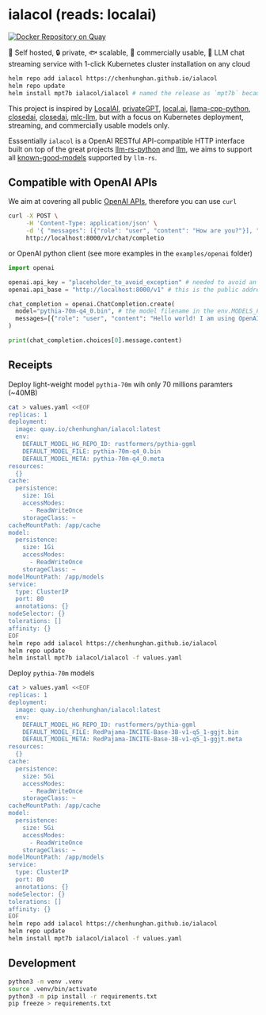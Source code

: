 # ialacol (reads: localai)

[![Docker Repository on Quay](https://quay.io/repository/chenhunghan/ialacol/status "Docker Repository on Quay")](https://quay.io/repository/chenhunghan/ialacol)

🦄 Self hosted, 🔒 private, 🐟 scalable, 🤑 commercially usable, 💬 LLM chat streaming service with 1-click Kubernetes cluster installation on any cloud

```sh
helm repo add ialacol https://chenhunghan.github.io/ialacol
helm repo update
helm install mpt7b ialacol/ialacol # named the release as `mpt7b` because by default the helm chart will install mpt7b model.
```

This project is inspired by [LocalAI](https://github.com/go-skynet/LocalAI), [privateGPT](https://github.com/imartinez/privateGPT), [local.ai](https://github.com/louisgv/local.ai), [llama-cpp-python](https://github.com/abetlen/llama-cpp-python), [closedai](https://github.com/closedai-project/closedai), [closedai](https://github.com/closedai-project/closedai), [mlc-llm](https://github.com/mlc-ai/mlc-llm), but with a focus on Kubernetes deployment, streaming, and commercially usable models only.

Esssentially `ialacol` is a OpenAI RESTful API-compatible HTTP interface built on top of the great projects [llm-rs-python](https://github.com/LLukas22/llm-rs-python) and [llm](https://github.com/rustformers/llm), we aims to support all [known-good-models](https://github.com/rustformers/llm/blob/main/doc/known-good-models.md) supported by `llm-rs`.

## Compatible with OpenAI APIs

We aim at covering all public [OpenAI APIs](https://platform.openai.com/docs/api-reference), therefore you can use `curl`

```sh
curl -X POST \
     -H 'Content-Type: application/json' \
     -d '{ "messages": [{"role": "user", "content": "How are you?"}], "stream": true, "model": "pythia-70m-q4_0.bin"}' \
     http://localhost:8000/v1/chat/completio
```

or OpenAI python client (see more examples in the `examples/openai` folder)

```python
import openai

openai.api_key = "placeholder_to_avoid_exception" # needed to avoid an exception
openai.api_base = "http://localhost:8000/v1" # this is the public address of the ialacol server

chat_completion = openai.ChatCompletion.create(
  model="pythia-70m-q4_0.bin", # the model filename in the env.MODELS_FOLDER directory
  messages=[{"role": "user", "content": "Hello world! I am using OpenAI's python client library!"}]
)

print(chat_completion.choices[0].message.content)
```

## Receipts

Deploy light-weight model `pythia-70m` wih only 70 millions paramters (~40MB)

```sh
cat > values.yaml <<EOF
replicas: 1
deployment:
  image: quay.io/chenhunghan/ialacol:latest
  env:
    DEFAULT_MODEL_HG_REPO_ID: rustformers/pythia-ggml
    DEFAULT_MODEL_FILE: pythia-70m-q4_0.bin
    DEFAULT_MODEL_META: pythia-70m-q4_0.meta
resources:
  {}
cache:
  persistence:
    size: 1Gi
    accessModes:
      - ReadWriteOnce
    storageClass: ~
cacheMountPath: /app/cache
model:
  persistence:
    size: 1Gi
    accessModes:
      - ReadWriteOnce
    storageClass: ~
modelMountPath: /app/models
service:
  type: ClusterIP
  port: 80
  annotations: {}
nodeSelector: {}
tolerations: []
affinity: {}
EOF
helm repo add ialacol https://chenhunghan.github.io/ialacol
helm repo update
helm install mpt7b ialacol/ialacol -f values.yaml
```

Deploy `pythia-70m` models

```sh
cat > values.yaml <<EOF
replicas: 1
deployment:
  image: quay.io/chenhunghan/ialacol:latest
  env:
    DEFAULT_MODEL_HG_REPO_ID: rustformers/pythia-ggml
    DEFAULT_MODEL_FILE: RedPajama-INCITE-Base-3B-v1-q5_1-ggjt.bin
    DEFAULT_MODEL_META: RedPajama-INCITE-Base-3B-v1-q5_1-ggjt.meta
resources:
  {}
cache:
  persistence:
    size: 5Gi
    accessModes:
      - ReadWriteOnce
    storageClass: ~
cacheMountPath: /app/cache
model:
  persistence:
    size: 5Gi
    accessModes:
      - ReadWriteOnce
    storageClass: ~
modelMountPath: /app/models
service:
  type: ClusterIP
  port: 80
  annotations: {}
nodeSelector: {}
tolerations: []
affinity: {}
EOF
helm repo add ialacol https://chenhunghan.github.io/ialacol
helm repo update
helm install mpt7b ialacol/ialacol -f values.yaml
```

## Development

```sh
python3 -m venv .venv
source .venv/bin/activate
python3 -m pip install -r requirements.txt
pip freeze > requirements.txt
```
